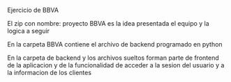Ejercicio de BBVA

El zip con nombre: proyecto BBVA es la idea presentada el equipo y la logica a seguir

En la carpeta BBVA contiene el archivo de backend programado en python

En la carpeta de backend y los archivos sueltos forman parte de frontend de la aplicacion y de la funcionalidad de acceder a la sesion del usuario y a la informacion de los clientes


